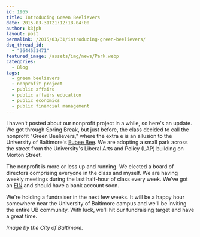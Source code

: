 ```yaml
---
id: 1965
title: Introducing Green Beelievers
date: 2015-03-31T21:12:18-04:00
author: k3jph
layout: post
permalink: /2015/03/31/introducing-green-beelievers/
dsq_thread_id:
  - "3644531471"
featured_image: /assets/img/news/Park.webp
categories:
  - Blog
tags:
  - green beelievers
  - nonprofit project
  - public affairs
  - public affairs education
  - public economics
  - public financial management
---
```

I haven't posted about our nonprofit project in a while, so here's an update.  We got through Spring Break, but just before, the class decided to call the nonprofit "Green Beelievers," where the extra e is an allusion to the University of Baltimore's [Eubee Bee](http://www.ubalt.edu/campus-life/the-ub-bee/index.cfm).  We are adopting a small park across the street from the University's Liberal Arts and Policy (LAP) building on Morton Street.

The nonprofit is more or less up and running.  We elected a board of directors comprising everyone in the class and myself.  We are having weekly meetings during the last half-hour of class every week.  We've got an [EIN](http://www.irs.gov/Businesses/Small-Businesses-&-Self-Employed/Apply-for-an-Employer-Identification-Number-%28EIN%29-Online) and should have a bank account soon.  

We're holding a fundraiser in the next few weeks.  It will be a happy hour somewhere near the University of Baltimore campus and we'll be inviting the entire UB community.  With luck, we'll hit our fundraising target and have a great time.

_Image by the City of Baltimore._
